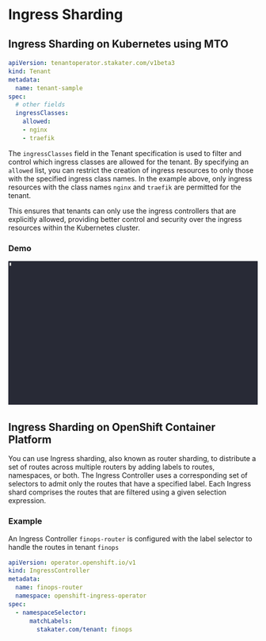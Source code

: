 # Ingress Sharding

## Ingress Sharding on Kubernetes using MTO

```yaml title="Tenant"
apiVersion: tenantoperator.stakater.com/v1beta3
kind: Tenant
metadata:
  name: tenant-sample
spec:
  # other fields
  ingressClasses:
    allowed:
    - nginx
    - traefik
```

The `ingressClasses` field in the Tenant specification is used to filter and control which ingress classes are allowed for the tenant. By specifying an `allowed` list, you can restrict the creation of ingress resources to only those with the specified ingress class names. In the example above, only ingress resources with the class names `nginx` and `traefik` are permitted for the tenant.

This ensures that tenants can only use the ingress controllers that are explicitly allowed, providing better control and security over the ingress resources within the Kubernetes cluster.

### Demo

![Ingress Class Demo](../../../images/ingress-class-demo.gif)

## Ingress Sharding on OpenShift Container Platform

You can use Ingress sharding, also known as router sharding, to distribute a set of routes across multiple routers by adding labels to routes, namespaces, or both. The Ingress Controller uses a corresponding set of selectors to admit only the routes that have a specified label. Each Ingress shard comprises the routes that are filtered using a given selection expression.

### Example

An Ingress Controller `finops-router` is configured with the label selector to handle the routes in tenant `finops`

```yaml
apiVersion: operator.openshift.io/v1
kind: IngressController
metadata:
  name: finops-router
  namespace: openshift-ingress-operator
spec:
  - namespaceSelector:
      matchLabels:
        stakater.com/tenant: finops

```
